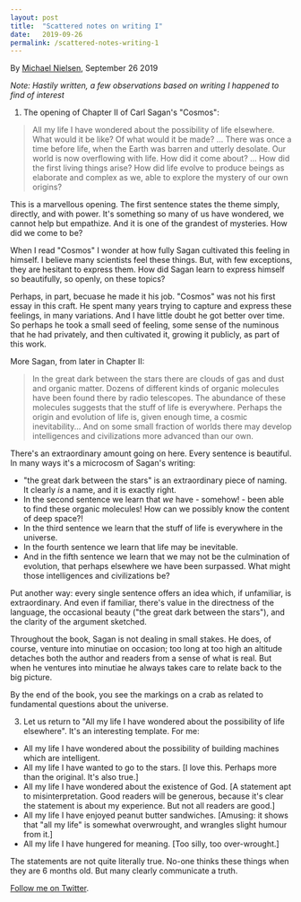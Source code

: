 ```yaml
---
layout: post
title:  "Scattered notes on writing I"
date:   2019-09-26
permalink: /scattered-notes-writing-1
---
```

	
By <a href="http://michaelnielsen.org">Michael Nielsen</a>, September 26 2019

*Note: Hastily written, a few observations based on writing I happened
to find of interest*

1. The opening of Chapter II of Carl Sagan's "Cosmos":

> All my life I have wondered about the possibility of life
> elsewhere. What would it be like? Of what would it be made?
> ... There was once a time before life, when the Earth was barren and
> utterly desolate. Our world is now overflowing with life. How did it
> come about? ... How did the first living things arise? How did life
> evolve to produce beings as elaborate and complex as we, able to
> explore the mystery of our own origins?

This is a marvellous opening. The first sentence states the theme
simply, directly, and with power. It's something so many of us have
wondered, we cannot help but empathize. And it is one of the grandest
of mysteries. How did we come to be?

When I read "Cosmos" I wonder at how fully Sagan cultivated this
feeling in himself. I believe many scientists feel these things. But,
with few exceptions, they are hesitant to express them. How did Sagan
learn to express himself so beautifully, so openly, on these topics?

Perhaps, in part, becuase he made it his job. "Cosmos" was not his
first essay in this craft. He spent many years trying to capture and
express these feelings, in many variations. And I have little doubt he
got better over time. So perhaps he took a small seed of feeling, some
sense of the numinous that he had privately, and then cultivated it,
growing it publicly, as part of this work.

More Sagan, from later in Chapter II:

> In the great dark between the stars there are clouds of gas and dust
> and organic matter. Dozens of different kinds of organic molecules
> have been found there by radio telescopes. The abundance of these
> molecules suggests that the stuff of life is everywhere. Perhaps the
> origin and evolution of life is, given enough time, a cosmic
> inevitability... And on some small fraction of worlds there may
> develop intelligences and civilizations more advanced than our own.

There's an extraordinary amount going on here. Every sentence is
beautiful. In many ways it's a microcosm of Sagan's writing:

+ "the great dark between the stars" is an extraordinary piece of
  naming. It clearly *is* a name, and it is exactly right.
+ In the second sentence we learn that *we* have - somehow! - been
  able to find these organic molecules! How can we possibly know the
  content of deep space?!
+ In the third sentence we learn that the stuff of life is everywhere
  in the universe.
+ In the fourth sentence we learn that life may be inevitable.
+ And in the fifth sentence we learn that we may not be the
  culmination of evolution, that perhaps elsewhere we have been
  surpassed. What might those intelligences and civilizations be?

Put another way: every single sentence offers an idea which, if
unfamiliar, is extraordinary. And even if familiar, there's value in
the directness of the language, the occasional beauty ("the great dark
between the stars"), and the clarity of the argument sketched.

Throughout the book, Sagan is not dealing in small stakes. He does, of
course, venture into minutiae on occasion; too long at too high an
altitude detaches both the author and readers from a sense of what is
real. But when he ventures into minutiae he always takes care to
relate back to the big picture.

By the end of the book, you see the markings on a crab as related to
fundamental questions about the universe.

3. Let us return to "All my life I have wondered about the possibility
   of life elsewhere". It's an interesting template. For me:
   
+ All my life I have wondered about the possibility of building
  machines which are intelligent.
+ All my life I have wanted to go to the stars. [I love this. Perhaps
  more than the original. It's also true.]
+ All my life I have wondered about the existence of God. [A statement
  apt to misinterpretation. Good readers will be generous, because
  it's clear the statement is about my experience. But not all readers
  are good.]
+ All my life I have enjoyed peanut butter sandwiches. [Amusing: it
  shows that "all my life" is somewhat overwrought, and wrangles
  slight humour from it.]
+ All my life I have hungered for meaning. [Too silly, too
  over-wrought.]

The statements are not quite literally true. No-one thinks these
things when they are 6 months old. But many clearly communicate a
truth.

<a href="https://twitter.com/michael_nielsen">Follow me on Twitter</a>.
